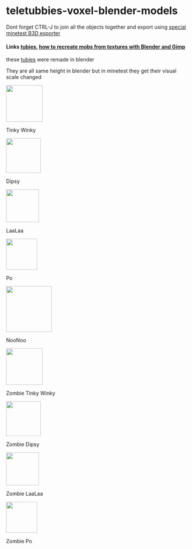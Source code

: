 # teletubbies-voxel-blender-models
Dont forget CTRL-J to join all the objects together and export using [special minetest B3D exporter](https://github.com/minetest/B3Dexport)

#### Links [tubies](https://github.com/22i/tubbies), [how to recreate mobs from textures with Blender and Gimp](http://imgur.com/a/Iqg88)

these [tubies](https://mods.curse.com/mc-mods/minecraft/236040-teletubbies-mod) were remade in blender

They are all same height in blender but in minetest they get their visual scale changed

<img src="http://i.imgur.com/rrzlVWd.png" width="100">

Tinky Winky

<img src="http://i.imgur.com/B6rSjz2.png" width="95">

Dipsy

<img src="http://i.imgur.com/INYF32F.png" width="90">

LaaLaa

<img src="http://i.imgur.com/LJIajSm.png" width="85">

Po

<img src="http://i.imgur.com/oJTzU5y.png" width="125">

NooNoo

<img src="http://i.imgur.com/aCwGO4T.png" width="100">

Zombie Tinky Winky

<img src="http://i.imgur.com/kxuhb4G.png" width="95">

Zombie Dipsy

<img src="http://i.imgur.com/XyDErLm.png" width="90">

Zombie LaaLaa

<img src="http://i.imgur.com/bBnZwis.png" width="85">

Zombie Po
